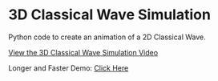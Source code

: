 # 3D Classical Wave Simulation
Python code to create an animation of a 2D Classical Wave.

[View the 3D Classical Wave Simulation Video](https://github.com/shabab-kabir/2D_Classical_Wave_Simulation/assets/126777449/467cf8df-4cf4-42d4-bf6d-a2ae4ef9e258)

Longer and Faster Demo:
[Click Here](https://github.com/shabab-kabir/2D_Classical_Wave_Simulation/assets/126777449/d22a3456-75ca-4ef1-a8bc-686f1af7208f)




